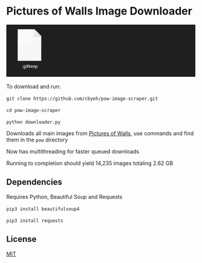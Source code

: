 # Pictures of Walls Image Downloader

![](example.gif)

To download and run:

`git clone https://github.com/cbyeh/pow-image-scraper.git`

`cd pow-image-scraper`

`python downloader.py`

Downloads all main images from [Pictures of Walls](http:picturesofwalls.com), use commands and find them in the `pow` directory

Now has multithreading for faster queued downloads

Running to completion should yield 14,235 images totaling 2.62 GB

## Dependencies

Requires Python, Beautiful Soup and Requests

`pip3 install beautifulsoup4`

`pip3 install requests`

## License

[MIT](https://choosealicense.com/licenses/mit/)
